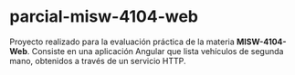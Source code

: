 # parcial-misw-4104-web
Proyecto realizado para la evaluación práctica de la materia **MISW-4104-Web**.   Consiste en una aplicación Angular que lista vehículos de segunda mano, obtenidos a través de un servicio HTTP.
